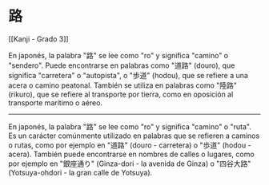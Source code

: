 # 路

[[Kanji - Grado 3]]

En japonés, la palabra "路" se lee como "ro" y significa "camino" o "sendero". Puede encontrarse en palabras como "道路" (douro), que significa "carretera" o "autopista", o "歩道" (hodou), que se refiere a una acera o camino peatonal. También se utiliza en palabras como "陸路" (rikuro), que se refiere al transporte por tierra, como en oposición al transporte marítimo o aéreo.


---

En japonés, la palabra "路" se lee como "ro" y significa "camino" o "ruta". Es un carácter comúnmente utilizado en palabras que se refieren a caminos o rutas, como por ejemplo en "道路" (douro - carretera) o "歩道" (hodou - acera). También puede encontrarse en nombres de calles o lugares, como por ejemplo en "銀座通り" (Ginza-dori - la avenida de Ginza) o "四谷大路" (Yotsuya-ohdori - la gran calle de Yotsuya).
